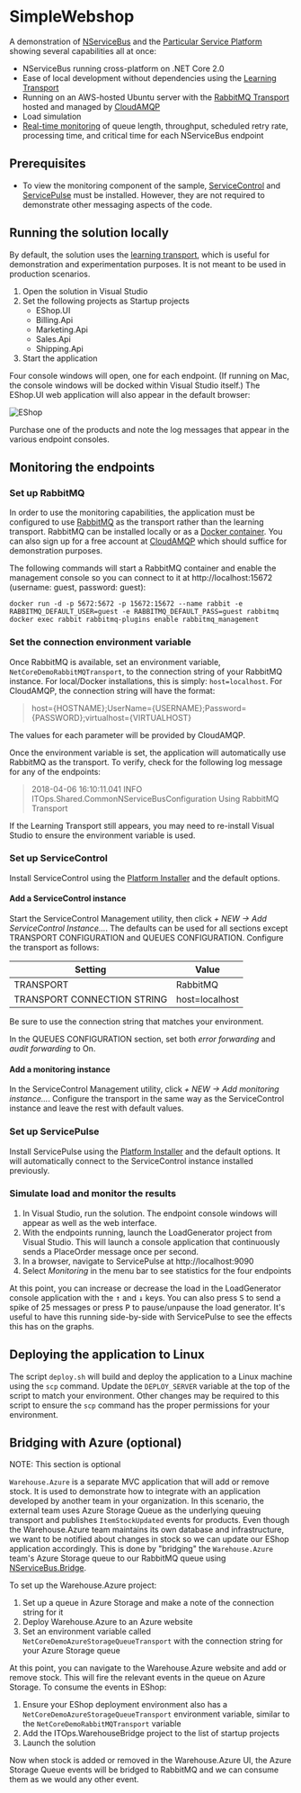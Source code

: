 # SimpleWebshop

A demonstration of [NServiceBus](https://particular.net/nservicebus) and the [Particular Service Platform](https://particular.net/service-platform) showing several capabilities all at once:

* NServiceBus running cross-platform on .NET Core 2.0
* Ease of local development without dependencies using the [Learning Transport](https://docs.particular.net/transports/learning/?version=core_7)
* Running on an AWS-hosted Ubuntu server with the [RabbitMQ Transport](https://docs.particular.net/transports/rabbitmq/) hosted and managed by [CloudAMQP](https://www.cloudamqp.com/)
* Load simulation
* [Real-time monitoring](https://particular.net/real-time-monitoring) of queue length, throughput, scheduled retry rate, processing time, and critical time for each NServiceBus endpoint 

## Prerequisites

* To view the monitoring component of the sample, [ServiceControl](https://docs.particular.net/servicecontrol/) and [ServicePulse](https://docs.particular.net/servicepulse/) must be installed. However, they are not required to demonstrate other messaging aspects of the code.

## Running the solution locally

By default, the solution uses the [learning transport](https://docs.particular.net/transports/learning/), which is useful for demonstration and experimentation purposes. It is not meant to be used in production scenarios.

1. Open the solution in Visual Studio
1. Set the following projects as Startup projects
   * EShop.UI
   * Billing.Api
   * Marketing.Api
   * Sales.Api
   * Shipping.Api
1. Start the application

Four console windows will open, one for each endpoint. (If running on Mac, the console windows will be docked within  Visual Studio itself.) The EShop.UI web application will also appear in the default browser:

![EShop](images/HomePage.png)

Purchase one of the products and note the log messages that appear in the various endpoint consoles.

## Monitoring the endpoints

###  Set up RabbitMQ

In order to use the monitoring capabilities, the application must be configured to use [RabbitMQ](https://docs.particular.net/transports/rabbitmq/) as the transport rather than the learning transport. RabbitMQ can  be installed locally or as a [Docker container](https://hub.docker.com/_/rabbitmq/). You can also sign up for a free account at [CloudAMQP](https://www.cloudamqp.com/) which should suffice for demonstration purposes.

The following commands will start a RabbitMQ container and enable the management console so you can connect to it at http://localhost:15672 (username: guest, password: guest):

```
docker run -d -p 5672:5672 -p 15672:15672 --name rabbit -e RABBITMQ_DEFAULT_USER=guest -e RABBITMQ_DEFAULT_PASS=guest rabbitmq
docker exec rabbit rabbitmq-plugins enable rabbitmq_management
```

### Set the connection environment variable

Once RabbitMQ is available, set an environment variable, `NetCoreDemoRabbitMQTransport`, to the connection string of your RabbitMQ instance. For local/Docker installations, this is simply: `host=localhost`. For CloudAMQP, the connection string will have the format:

> host={HOSTNAME};UserName={USERNAME};Password={PASSWORD};virtualhost={VIRTUALHOST}

The values for each parameter will be provided by CloudAMQP.

Once the environment variable is set, the application will automatically use RabbitMQ as the transport. To verify, check for the following log message for any of the endpoints:

> 2018-04-06 16:10:11.041 INFO  ITOps.Shared.CommonNServiceBusConfiguration Using RabbitMQ Transport

If the Learning Transport still appears, you may need to re-install Visual Studio to ensure the environment variable is used.

### Set up ServiceControl 

Install ServiceControl using the [Platform Installer](https://docs.particular.net/platform/installer/) and the default options. 

#### Add a ServiceControl instance

Start the ServiceControl Management utility, then click _+ NEW -> Add ServiceControl Instance..._. The defaults can be used for all sections except TRANSPORT CONFIGURATION and QUEUES CONFIGURATION. Configure the transport as follows:

| Setting | Value |
|---|---|
| TRANSPORT | RabbitMQ |
| TRANSPORT CONNECTION STRING | host=localhost |

Be sure to use the connection string that matches your environment.

In the QUEUES CONFIGURATION section, set both _error forwarding_ and _audit forwarding_ to On.

#### Add a monitoring instance

In the ServiceControl Management utility, click _+ NEW -> Add monitoring instance..._. Configure the transport in the same way as the ServiceControl instance and leave the rest with default values.

### Set up ServicePulse

Install ServicePulse using the [Platform Installer](https://docs.particular.net/platform/installer/) and the default options. It will automatically connect to the ServiceControl instance installed previously.

### Simulate load and monitor the results

1. In Visual Studio, run the solution. The endpoint console windows will appear as well as the web interface.
2. With the endpoints running, launch the LoadGenerator project from Visual Studio. This will launch a console application that continuously sends a PlaceOrder message once per second.
3. In a browser, navigate to ServicePulse at http://localhost:9090
4. Select _Monitoring_ in the menu bar to see statistics for the four endpoints

At this point, you can increase or decrease the load in the LoadGenerator console application with the <kbd>&uarr;</kbd> and <kbd>&darr;</kbd> keys. You can also press <kbd>S</kbd> to send a spike of 25 messages or press <kbd>P</kbd> to pause/unpause the load generator. It's useful to have this running side-by-side with ServicePulse to see the effects this has on the graphs.

## Deploying the application to Linux

The script `deploy.sh` will build and deploy the application to a Linux machine using the `scp` command. Update the `DEPLOY_SERVER` variable at the top of the script to match your environment. Other changes may be required to this script to ensure the `scp` command has the proper permissions for your environment.

## Bridging with Azure (optional)

NOTE: This section is optional

`Warehouse.Azure` is a separate MVC application that will add or remove stock. It is used to demonstrate how to integrate with an application developed by another team in your organization. In this scenario, the external team uses Azure Storage Queue as the underlying queuing transport and publishes `ItemStockUpdated` events for products. Even though the Warehouse.Azure team maintains its own database and infrastructure, we want to be notified about changes in stock so we can update our EShop application accordingly. This is done by "bridging" the `Warehouse.Azure` team's Azure Storage queue to our RabbitMQ queue using [NServiceBus.Bridge](https://docs.particular.net/nservicebus/bridge/?version=bridge_2).

To set up the Warehouse.Azure project:

1. Set up a queue in Azure Storage and make a note of the connection string for it
1. Deploy Warehouse.Azure to an Azure website
1. Set an environment variable called `NetCoreDemoAzureStorageQueueTransport` with the connection string for your Azure Storage queue

At this point, you can navigate to the Warehouse.Azure website and add or remove stock. This will fire the relevant events in the queue on Azure Storage. To consume the events in EShop:

1. Ensure your EShop deployment environment also has a `NetCoreDemoAzureStorageQueueTransport` environment variable, similar to the `NetCoreDemoRabbitMQTransport` variable
1. Add the ITOps.WarehouseBridge project to the list of startup projects
1. Launch the solution

Now when stock is added or removed in the Warehouse.Azure UI, the Azure Storage Queue events will be bridged to RabbitMQ and we can consume them as we would any other event.
